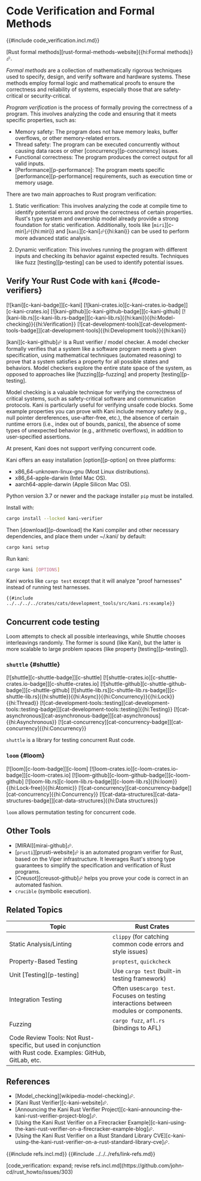 # Code Verification and Formal Methods

{{#include code_verification.incl.md}}

[Rust formal methods][rust-formal-methods-website]{{hi:Formal methods}}⮳.

_Formal methods_ are a collection of mathematically rigorous techniques used to specify, design, and verify software and hardware systems. These methods employ formal logic and mathematical proofs to ensure the correctness and reliability of systems, especially those that are safety-critical or security-critical.

_Program verification_ is the process of formally proving the correctness of a program. This involves analyzing the code and ensuring that it meets specific properties, such as:

- Memory safety: The program does not have memory leaks, buffer overflows, or other memory-related errors.
- Thread safety: The program can be executed concurrently without causing data races or other [concurrency][p-concurrency] issues.
- Functional correctness: The program produces the correct output for all valid inputs.
- [Performance][p-performance]: The program meets specific [performance][p-performance] requirements, such as execution time or memory usage.

There are two main approaches to Rust program verification:

1. Static verification: This involves analyzing the code at compile time to identify potential errors and prove the correctness of certain properties. Rust's type system and ownership model already provide a strong foundation for static verification. Additionally, tools like [`miri`][c-miri]⮳{{hi:miri}} and [`kani`][c-kani]⮳{{hi:kani}} can be used to perform more advanced static analysis.

2. Dynamic verification: This involves running the program with different inputs and checking its behavior against expected results. Techniques like fuzz [testing][p-testing] can be used to identify potential issues.

## Verify Your Rust Code with `kani` {#code-verifiers}

[![kani][c-kani-badge]][c-kani] [![kani-crates.io][c-kani-crates.io-badge]][c-kani-crates.io] [![kani-github][c-kani-github-badge]][c-kani-github] [![kani-lib.rs][c-kani-lib.rs-badge]][c-kani-lib.rs]{{hi:kani}}{{hi:Model-checking}}{{hi:Verification}} [![cat-development-tools][cat-development-tools-badge]][cat-development-tools]{{hi:Development tools}}{{hi:kani}}

[kani][c-kani-github]⮳ is a Rust verifier / model checker. A model checker formally verifies that a system like a software program meets a given specification, using mathematical techniques (automated reasoning) to prove that a system satisfies a property for all possible states and behaviors. Model checkers explore the entire state space of the system, as opposed to approaches like [fuzzing][p-fuzzing] and property [testing][p-testing].

Model checking is a valuable technique for verifying the correctness of critical systems, such as safety-critical software and communication protocols. Kani is particularly useful for verifying unsafe code blocks. Some example properties you can prove with Kani include memory safety (e.g., null pointer dereferences, use-after-free, etc.), the absence of certain runtime errors (i.e., index out of bounds, panics), the absence of some types of unexpected behavior (e.g., arithmetic overflows), in addition to user-specified assertions.

At present, Kani does not support verifying concurrent code.

Kani offers an easy installation [option][p-option] on three platforms:

- x86_64-unknown-linux-gnu (Most Linux distributions).
- x86_64-apple-darwin (Intel Mac OS).
- aarch64-apple-darwin (Apple Silicon Mac OS).

Python version 3.7 or newer and the package installer `pip` must be installed.

Install with:

```sh
cargo install --locked kani-verifier
```

Then [download][p-download] the Kani compiler and other necessary dependencies, and place them under ~/.kani/ by default:

```sh
cargo kani setup
```

Run kani:

```sh
cargo kani [OPTIONS]
```

Kani works like `cargo test` except that it will analyze "proof harnesses" instead of running test harnesses.

```rust,editable
{{#include ../../../../crates/cats/development_tools/src/kani.rs:example}}
```

## Concurrent code testing

Loom attempts to check all possible interleavings, while Shuttle chooses interleavings randomly. The former is sound (like Kani), but the latter is more scalable to large problem spaces (like property [testing][p-testing]).

### `shuttle` {#shuttle}

[![shuttle][c-shuttle-badge]][c-shuttle] [![shuttle-crates.io][c-shuttle-crates.io-badge]][c-shuttle-crates.io] [![shuttle-github][c-shuttle-github-badge]][c-shuttle-github] [![shuttle-lib.rs][c-shuttle-lib.rs-badge]][c-shuttle-lib.rs]{{hi:shuttle}}{{hi:Async}}{{hi:Concurrency}}{{hi:Lock}}{{hi:Thread}} [![cat-development-tools::testing][cat-development-tools::testing-badge]][cat-development-tools::testing]{{hi:Testing}} [![cat-asynchronous][cat-asynchronous-badge]][cat-asynchronous]{{hi:Asynchronous}} [![cat-concurrency][cat-concurrency-badge]][cat-concurrency]{{hi:Concurrency}}

`shuttle` is a library for testing concurrent Rust code.

### `loom` {#loom}

[![loom][c-loom-badge]][c-loom] [![loom-crates.io][c-loom-crates.io-badge]][c-loom-crates.io] [![loom-github][c-loom-github-badge]][c-loom-github] [![loom-lib.rs][c-loom-lib.rs-badge]][c-loom-lib.rs]{{hi:loom}}{{hi:Lock-free}}{{hi:Atomic}} [![cat-concurrency][cat-concurrency-badge]][cat-concurrency]{{hi:Concurrency}} [![cat-data-structures][cat-data-structures-badge]][cat-data-structures]{{hi:Data structures}}

`loom` allows permutation testing for concurrent code.

## Other Tools

- [MIRAI][mirai-github]⮳.
- [`prusti`][prusti-website]⮳ is an automated program verifier for Rust, based on the Viper infrastructure. It leverages Rust's strong type guarantees to simplify the specification and verification of Rust programs.
- [Creusot][creusot-github]⮳ helps you prove your code is correct in an automated fashion.
- `crucible` (symbolic execution).

## Related Topics

| Topic | Rust Crates |
|---|---|
| Static Analysis/Linting | `clippy` (for catching common code errors and style issues) |
| Property-Based Testing | `proptest`, `quickcheck` |
| Unit [Testing][p-testing] | Use `cargo test` (built-in testing framework) |
| Integration Testing | Often uses`cargo test`. Focuses on testing interactions between modules or components. |
| Fuzzing | `cargo fuzz`, `afl.rs` (bindings to AFL) |
| Code Review Tools: Not Rust-specific, but used in conjunction with Rust code. Examples: GitHub, GitLab, etc.

## References

- [Model_checking][wikipedia-model-checking]⮳.
- [Kani Rust Verifier][c-kani-website]⮳.
- [Announcing the Kani Rust Verifier Project][c-kani-announcing-the-kani-rust-verifier-project-blog]⮳.
- [Using the Kani Rust Verifier on a Firecracker Example][c-kani-using-the-kani-rust-verifier-on-a-firecracker-example-blog]⮳.
- [Using the Kani Rust Verifier on a Rust Standard Library CVE][c-kani-using-the-kani-rust-verifier-on-a-rust-standard-library-cve]⮳.

{{#include refs.incl.md}}
{{#include ../../../refs/link-refs.md}}

<div class="hidden">
[code_verification: expand; revise refs.incl.md](https://github.com/john-cd/rust_howto/issues/303)
</div>
